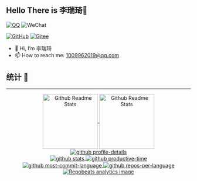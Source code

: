 
## Hello There is 李瑞琦👋

[![QQ](https://img.shields.io/badge/QQ-1009962019-3e7f9g?logo=Tencent-QQ)](tencent://message/?uin=1009962019)
![WeChat](https://img.shields.io/badge/WeChat-lrq1009962019-3e7f9g?logo=WeChat)


[![GitHub](https://img.shields.io/badge/GitHub-1009962019-3e7f9g?logo=github)](https://github.com/1009962019)
[![Gitee](https://img.shields.io/badge/Gitee-1009962019-3e7f9g?logo=Gitee&logoColor=C71D23)](https://gitee.com/1009962019)


- 👋 Hi, I’m 李瑞琦
- 📫 How to reach me: 1009962019@qq.com

## 统计 🧩
---
<div align='center'>
  <a href="https://github.com/1009962019">
      <img height=150 align='center' src="https://github-readme-stats.vercel.app/api?username=1009962019&show_icons=true&&theme=dark&hide_border=true&locale=cn" alt="Github Readme Stats">
  </a>
  <a href="https://github.com/1009962019">
    <img height=150 align='center' src="https://github-readme-stats.vercel.app/api/top-langs/?username=1009962019&theme=dark&hide_border=true&locale=cn&layout=compact" alt="Github Readme Stats">
  </a>
</div>

<div align='center'>
    <a href="https://github.com/1009962019">
        <img  align='center' src="https://github-profile-summary-cards.vercel.app/api/cards/profile-details?username=1009962019&theme=github_dark" alt="github profile-details">
    </a>
</div>

<div align='center'>
    <a href="https://github.com/1009962019">
        <img align='center' src="https://github-profile-summary-cards.vercel.app/api/cards/stats?username=1009962019&theme=github_dark" alt="github stats">
    </a>
    <a href="https://github.com/1009962019">
        <img align='center' src="http://github-profile-summary-cards.vercel.app/api/cards/productive-time?username=1009962019&theme=github_dark&utcOffset=8" alt="github productive-time">
    </a>
</div>


<div align='center'>
    <a href="https://github.com/1009962019">
        <img align='center' src="https://github-profile-summary-cards.vercel.app/api/cards/most-commit-language?username=1009962019&theme=github_dark" alt="github most-commit-language">
    </a>
    <a href="https://github.com/1009962019">
        <img align='center' src="https://github-profile-summary-cards.vercel.app/api/cards/repos-per-language?username=1009962019&theme=github_dark" alt="github repos-per-language">
    </a>
</div>

<div align='center'>
    <a href="https://github.com/1009962019">
        <img align='center' src="https://repobeats.axiom.co/api/embed/b9481013ff9e40caa0f99e2910a6331eaf754bc3.svg" alt="Repobeats analytics image">
    </a>
</div>

<!---
1009962019/1009962019 is a ✨ special ✨ repository because its `README.md` (this file) appears on your GitHub profile.
You can click the Preview link to take a look at your changes.
--->
